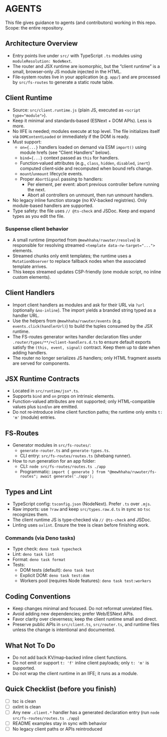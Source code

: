 # AGENTS

This file gives guidance to agents (and contributors) working in this repo. Scope: the entire repository.

## Architecture Overview

- Entry points live under `src/` with TypeScript `.ts` modules using `moduleResolution: NodeNext`.
- The router and JSX runtime are isomorphic, but the “client runtime” is a small, browser‑only JS module injected in the HTML.
- File‑system routes live in your application (e.g. `app/`) and are processed by `src/fs-routes` to generate a static route table.

## Client Runtime

- Source: `src/client.runtime.js` (plain JS, executed as `<script type="module">`).
- Keep it minimal and standards‑based (ESNext + DOM APIs). Less is more.
- No IIFE is needed; modules execute at top level. The file initializes itself via `DOMContentLoaded` or immediately if the DOM is ready.
- Must support:
  - `on={...}` handlers loaded on demand via ESM `import()` using module hrefs (see “Client Handlers” below).
  - `bind={...}` context passed as `this` for handlers.
  - Function‑valued attributes (e.g., `class`, `hidden`, `disabled`, `inert`) computed client‑side and recomputed when bound refs change.
  - `mount`/`unmount` lifecycle events.
  - Proper `AbortSignal` passing to handlers:
    - Per element, per event: abort previous controller before running the next.
    - Abort all controllers on unmount, then run unmount handlers.
- No legacy inline function storage (no KV-backed registries). Only module-based handlers are supported.
- Type safety: the file uses `// @ts-check` and JSDoc. Keep and expand types as you edit the file.

### Suspense client behavior

- A small runtime (imported from `@mewhhaha/ruwuter/resolve`) is responsible for resolving streamed `<template data-rw-target="...">` elements.
- Streamed chunks only emit templates; the runtime uses a `MutationObserver` to replace fallback nodes when the associated template arrives.
- This keeps streamed updates CSP-friendly (one module script, no inline custom elements).

## Client Handlers

- Import client handlers as modules and ask for their URL via `?url` (optionally `&no-inline`). The import yields a branded string typed as a handler URL.
- Use the helpers from `@mewhhaha/ruwuter/events` (e.g. `events.click(handlerUrl)`) to build the tuples consumed by the JSX runtime.
- The FS-routes generator writes handler declaration files under `.router/types/**/+client-handlers.d.ts` to ensure default exports satisfy the `(this, event, signal)` contract. Keep them up to date when adding handlers.
- The router no longer serializes JS handlers; only HTML fragment assets are served for components.

## JSX Runtime Contracts

- Located in `src/runtime/jsx*.ts`.
- Supports `bind` and `on` props on intrinsic elements.
- Function-valued attributes are not supported; only HTML-compatible values plus `bind`/`on` are emitted.
- Do not re‑introduce inline client function paths; the runtime only emits `t: 'm'` (module) entries.

## FS‑Routes

- Generator modules in `src/fs-routes/`:
  - `generate-router.ts` and `generate-types.ts`.
  - CLI entry: `src/fs-routes/routes.ts` (shebang runner).
- How to run generation for an app folder:
  - CLI: `node src/fs-routes/routes.ts ./app`
  - Programmatic: `import { generate } from "@mewhhaha/ruwuter/fs-routes"; await generate('./app');`

## Types and Lint

- TypeScript config: `tsconfig.json` (NodeNext). Prefer `.ts` over `.mjs`.
- Raw imports: use `?raw` and keep `src/types.raw.d.ts` in sync so `tsc` recognizes them.
- The client runtime JS is type‑checked via `// @ts-check` and JSDoc.
- Linting uses `oxlint`. Ensure the tree is clean before finishing work.

### Commands (via Deno tasks)

- Type check: `deno task typecheck`
- Lint: `deno task lint`
- Format: `deno task format`
- Tests:
  - DOM tests (default): `deno task test`
  - Explicit DOM: `deno task test:dom`
  - Workers pool (requires Node features): `deno task test:workers`

## Coding Conventions

- Keep changes minimal and focused. Do not reformat unrelated files.
- Avoid adding new dependencies; prefer Web/ESNext APIs.
- Favor clarity over cleverness; keep the client runtime small and direct.
- Preserve public APIs in `src/client.ts`, `src/router.ts`, and runtime files unless the change is intentional and documented.

## What Not To Do

- Do not add back KV/map‑backed inline client functions.
- Do not emit or support `t: 'f'` inline client payloads; only `t: 'm'` is supported.
- Do not wrap the client runtime in an IIFE; it runs as a module.

## Quick Checklist (before you finish)

- [ ] tsc is clean
- [ ] oxlint is clean
- [ ] Any new `.client.*` handler has a generated declaration entry (run `node src/fs-routes/routes.ts ./app`)
- [ ] README examples stay in sync with behavior
- [ ] No legacy client paths or APIs reintroduced
